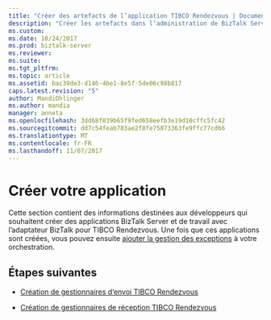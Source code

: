 ```yaml
---
title: "Créer des artefacts de l’application TIBCO Rendezvous | Documents Microsoft"
description: "Créer les artefacts dans l’administration de BizTalk Server et dans Visual Studio pour utiliser l’adaptateur BizTalk pour JD Edwards EnterpriseOne dans BizTalk Server"
ms.custom: 
ms.date: 10/24/2017
ms.prod: biztalk-server
ms.reviewer: 
ms.suite: 
ms.tgt_pltfrm: 
ms.topic: article
ms.assetid: bac39de3-d146-4be1-8e5f-5de06c98b817
caps.latest.revision: "5"
author: MandiOhlinger
ms.author: mandia
manager: anneta
ms.openlocfilehash: 3dd68f039b65f9fed658eefb3e19d10cffc5fc42
ms.sourcegitcommit: dd7c54feab783ae2f8fe75873363fe9ffc77cd66
ms.translationtype: MT
ms.contentlocale: fr-FR
ms.lasthandoff: 11/07/2017
---
```

# <a name="create-your-application"></a>Créer votre application
Cette section contient des informations destinées aux développeurs qui souhaitent créer des applications BizTalk Server et de travail avec l’adaptateur BizTalk pour TIBCO Rendezvous. Une fois que ces applications sont créées, vous pouvez ensuite [ajouter la gestion des exceptions](../core/using-biztalk-server-exception-handling4.md) à votre orchestration. 
  
## <a name="next-steps"></a>Étapes suivantes
  
-   [Création de gestionnaires d’envoi TIBCO Rendezvous](../core/creating-tibco-rendezvous-send-handlers.md)  
  
-   [Création de gestionnaires de réception TIBCO Rendezvous](../core/creating-tibco-rendezvous-receive-handlers.md)
